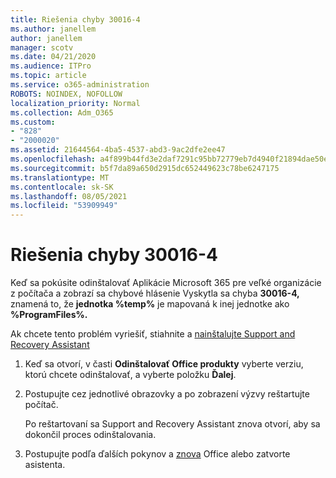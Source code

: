 ```yaml
---
title: Riešenia chyby 30016-4
ms.author: janellem
author: janellem
manager: scotv
ms.date: 04/21/2020
ms.audience: ITPro
ms.topic: article
ms.service: o365-administration
ROBOTS: NOINDEX, NOFOLLOW
localization_priority: Normal
ms.collection: Adm_O365
ms.custom:
- "828"
- "2000020"
ms.assetid: 21644564-4ba5-4537-abd3-9ac2dfe2ee47
ms.openlocfilehash: a4f899b44fd3e2daf7291c95bb72779eb7d4940f21894dae50e7f3a82c6b3ab5
ms.sourcegitcommit: b5f7da89a650d2915dc652449623c78be6247175
ms.translationtype: MT
ms.contentlocale: sk-SK
ms.lasthandoff: 08/05/2021
ms.locfileid: "53909949"
---
```

# <a name="solutions-for-error-30016-4"></a>Riešenia chyby 30016-4

Keď sa pokúsite odinštalovať Aplikácie Microsoft 365 pre veľké organizácie z počítača a zobrazí sa chybové hlásenie Vyskytla sa chyba **30016-4,** znamená to, že **jednotka %temp%** je mapovaná k inej jednotke ako **%ProgramFiles%.**
  
Ak chcete tento problém vyriešiť, stiahnite a [nainštalujte Support and Recovery Assistant](https://aka.ms/SARA-OfficeUninstall-Alchemy)
  
1. Keď sa otvorí, v časti **Odinštalovať Office produkty** vyberte verziu, ktorú chcete odinštalovať, a vyberte položku **Ďalej**.

2. Postupujte cez jednotlivé obrazovky a po zobrazení výzvy reštartujte počítač.

    Po reštartovaní sa Support and Recovery Assistant znova otvorí, aby sa dokončil proces odinštalovania.

3. Postupujte podľa ďalších pokynov a [znova](https://portal.office.com/OLS/MySoftware.aspx) Office alebo zatvorte asistenta.
